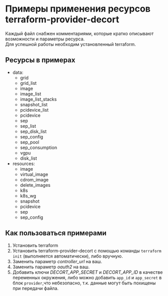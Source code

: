 # Примеры применения ресурсов terraform-provider-decort
Каждый файл снабжен комментариями, которые кратко описывают возможности и параметры ресурса.  
Для успешной работы необходим установленный terraform.
## Ресурсы в примерах
- data:
  - grid
  - grid_list
  - image
  - image_list
  - image_list_stacks
  - snapshot_list
  - pcidevice_list
  - pcidevice
  - sep
  - sep_list
  - sep_disk_list
  - sep_config
  - sep_pool
  - sep_consumption
  - vgpu
  - disk_list
- resources:
  - image
  - virtual_image
  - cdrom_image
  - delete_images
  - k8s
  - k8s_wg
  - snapshot
  - pcidevice
  - sep
  - sep_config

## Как пользоваться примерами
1. Установить terraform
2. Установить terraform-provider-decort с помощью команды `terraform init` (выполняется автоматически), либо вручную.
3. Заменить параметр *controller_url* на ваш.
4. Заменить параметр *oauth2* на ваш.
5. Добавить ключи 
*DECORT_APP_SECRET* и *DECORT_APP_ID* 
в качестве переменных окружения, либо 
можно добавить `app_id` и `app_secret` 
в блок `provider`,что небезопасно, т.к. данные
могут быть похищены при передачи файла.
